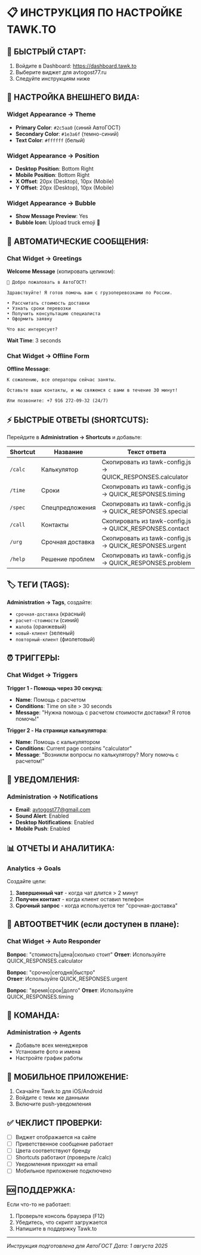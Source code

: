 # 📋 ИНСТРУКЦИЯ ПО НАСТРОЙКЕ TAWK.TO

## 🚀 БЫСТРЫЙ СТАРТ:

1. Войдите в Dashboard: https://dashboard.tawk.to
2. Выберите виджет для avtogost77.ru
3. Следуйте инструкциям ниже

## 🎨 НАСТРОЙКА ВНЕШНЕГО ВИДА:

### Widget Appearance → Theme
- **Primary Color**: `#2c5aa0` (синий АвтоГОСТ)
- **Secondary Color**: `#1e3a6f` (темно-синий)
- **Text Color**: `#ffffff` (белый)

### Widget Appearance → Position
- **Desktop Position**: Bottom Right
- **Mobile Position**: Bottom Right
- **X Offset**: 20px (Desktop), 10px (Mobile)
- **Y Offset**: 20px (Desktop), 10px (Mobile)

### Widget Appearance → Bubble
- **Show Message Preview**: Yes
- **Bubble Icon**: Upload truck emoji 🚛

## 💬 АВТОМАТИЧЕСКИЕ СООБЩЕНИЯ:

### Chat Widget → Greetings
**Welcome Message** (копировать целиком):
```
🚛 Добро пожаловать в АвтоГОСТ!

Здравствуйте! Я готов помочь вам с грузоперевозками по России.

• Рассчитать стоимость доставки
• Узнать сроки перевозки  
• Получить консультацию специалиста
• Оформить заявку

Что вас интересует?
```

**Wait Time**: 3 seconds

### Chat Widget → Offline Form
**Offline Message**:
```
К сожалению, все операторы сейчас заняты.

Оставьте ваши контакты, и мы свяжемся с вами в течение 30 минут!

Или позвоните: +7 916 272-09-32 (24/7)
```

## ⚡ БЫСТРЫЕ ОТВЕТЫ (SHORTCUTS):

Перейдите в **Administration → Shortcuts** и добавьте:

| Shortcut | Название | Текст ответа |
|----------|----------|--------------|
| `/calc` | Калькулятор | Скопировать из tawk-config.js → QUICK_RESPONSES.calculator |
| `/time` | Сроки | Скопировать из tawk-config.js → QUICK_RESPONSES.timing |
| `/spec` | Спецпредложения | Скопировать из tawk-config.js → QUICK_RESPONSES.special |
| `/call` | Контакты | Скопировать из tawk-config.js → QUICK_RESPONSES.contact |
| `/urg` | Срочная доставка | Скопировать из tawk-config.js → QUICK_RESPONSES.urgent |
| `/help` | Решение проблем | Скопировать из tawk-config.js → QUICK_RESPONSES.problem |

## 🏷️ ТЕГИ (TAGS):

**Administration → Tags**, создайте:
- `срочная-доставка` (красный)
- `расчет-стоимости` (синий)
- `жалоба` (оранжевый)
- `новый-клиент` (зеленый)
- `повторный-клиент` (фиолетовый)

## ⏰ ТРИГГЕРЫ:

### Chat Widget → Triggers

**Trigger 1 - Помощь через 30 секунд**:
- **Name**: Помощь с расчетом
- **Conditions**: Time on site > 30 seconds
- **Message**: "Нужна помощь с расчетом стоимости доставки? Я готов помочь!"

**Trigger 2 - На странице калькулятора**:
- **Name**: Помощь с калькулятором  
- **Conditions**: Current page contains "calculator"
- **Message**: "Возникли вопросы по калькулятору? Могу помочь с расчетом!"

## 🔔 УВЕДОМЛЕНИЯ:

### Administration → Notifications
- **Email**: avtogost77@gmail.com
- **Sound Alert**: Enabled
- **Desktop Notifications**: Enabled
- **Mobile Push**: Enabled

## 📊 ОТЧЕТЫ И АНАЛИТИКА:

### Analytics → Goals
Создайте цели:
1. **Завершенный чат** - когда чат длится > 2 минут
2. **Получен контакт** - когда клиент оставил телефон
3. **Срочный запрос** - когда используется тег "срочная-доставка"

## 🤖 АВТООТВЕТЧИК (если доступен в плане):

### Chat Widget → Auto Responder

**Вопрос**: "стоимость|цена|сколько стоит"
**Ответ**: Используйте QUICK_RESPONSES.calculator

**Вопрос**: "срочно|сегодня|быстро"  
**Ответ**: Используйте QUICK_RESPONSES.urgent

**Вопрос**: "время|срок|долго"
**Ответ**: Используйте QUICK_RESPONSES.timing

## 👥 КОМАНДА:

### Administration → Agents
- Добавьте всех менеджеров
- Установите фото и имена
- Настройте график работы

## 📱 МОБИЛЬНОЕ ПРИЛОЖЕНИЕ:

1. Скачайте Tawk.to для iOS/Android
2. Войдите с теми же данными
3. Включите push-уведомления

## ✅ ЧЕКЛИСТ ПРОВЕРКИ:

- [ ] Виджет отображается на сайте
- [ ] Приветственное сообщение работает
- [ ] Цвета соответствуют бренду
- [ ] Shortcuts работают (проверьте /calc)
- [ ] Уведомления приходят на email
- [ ] Мобильное приложение подключено

## 🆘 ПОДДЕРЖКА:

Если что-то не работает:
1. Проверьте консоль браузера (F12)
2. Убедитесь, что скрипт загружается
3. Напишите в поддержку Tawk.to

---

*Инструкция подготовлена для АвтоГОСТ*
*Дата: 1 августа 2025*